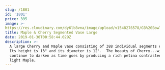 ```yaml
---
slug: /1801
id: '1801'
price: 395
image: >-
https://res.cloudinary.com/dy6lb8vna/image/upload/v1548276578/GB%20Bowlworks%20Gallery/DSC_1963a.jpg
title: Maple & Cherry Segmented Vase Large
date: 2019-01-30T00:58:44.029Z
description: >-
  A large Cherry and Maple vase consisting of 388 individual segments of wood.
  Its height is 13" and its diameter is 12".  The beauty of Cherry...will
  continue to darken as time goes by producing a rich petina contrasted by the
  light Maple.
---
```


